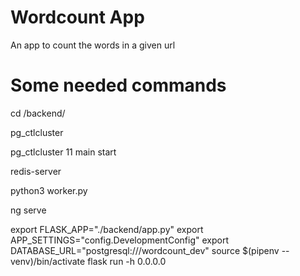 # Wordcount App
An app to count the words in a given url

# Some needed commands
cd /backend/

pg_ctlcluster

pg_ctlcluster 11 main start

redis-server

python3 worker.py

ng serve

export FLASK_APP="./backend/app.py"
export APP_SETTINGS="config.DevelopmentConfig"
export DATABASE_URL="postgresql:///wordcount_dev"
source $(pipenv --venv)/bin/activate
flask run -h 0.0.0.0